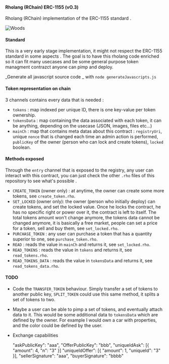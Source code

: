 #### Rholang (RChain) ERC-1155 (vO.3)

Rholang (RChain) implementation of the ERC-1155 standard .

![Woods](https://images.pexels.com/photos/640809/pexels-photo-640809.jpeg?auto=compress&cs=tinysrgb&dpr=2&h=750&w=300)

#### Standard

This is a very early stage implementation, it might not respect the ERC-1155 standard in some aspects . The goal is to have this rholang code enriched so it can fit many usecases and be some general purpose token managment contrazct anyone can pimp and deploy.

_Generate all javascript source code _ with `node generateJavascripts.js`

#### Token representation on chain

3 channels contains every data that is needed :

- `tokens` : map indexed per unique ID, there is one key-value per token ownership.
- `tokensData` : map containing the data associated with each token, it can be anything, depending on the usecase (JSON, images, files etc...)
- `mainCh` : map that contains meta datas about this contract : `registryUri`, unique `nonce` that is changed each time an admin action is performed, `publicKey` of the owner (person who can lock and create tokens), `locked` boolean.

#### Methods exposed

Through the `entry` channel that is exposed to the registry, any user can interact with this contract, you can just check the other `.rho` files of this repository to see what's possible .

- `CREATE_TOKEN` (owner only) : at anytime, the owner can create some more tokens, see `create_token.rho`.
- `SET_LOCKED` (owner only): the owner (person who initially deploy) can create tokens, and set the locked value. Once he locks the contract, he has no specific right or power over it, the contract is left to itself. The total tokens amount won't change anymore, the tokens data cannot be changed anymore, it is basically a free market, people can set a price for a token, sell and buy them, see `set_locked.rho`.
- `PURCHASE_TOKEN` : any user can purchase a token that has a quantity superior to one, see `purchase_token.rho`.
- `READ` : reads the value in `mainCh` and returns it, see `set_locked.rho`.
- `READ_TOKENS` : reads the value in `tokens` and returns it, see `read_tokens.rho`.
- `READ_TOKENS_DATA` : reads the value in `tokensData` and returns it, see `read_tokens_data.rho`.

#### TODO

- Code the `TRANSFER_TOKEN` behaviour. Simply transfer a set of tokens to another public key, `SPLIT_TOKEN` could use this same method, it splits a set of tokens to two.
- Maybe a user can be able to pimp a set of tokens, and eventually attach data to it. This would be some additional data to `tokensData` which are defined by the owner. For example I would own a car with properties, and the color could be defined by the user.
- Exchange capabilities

  "askPublicKey": "aaa",
  "OfferPublicKey": "bbb",
  "uniqueIdAsk": [{ "amount": 4, "n": "3" }]
  "uniqueIdOffer": [{ "amount": 1, "uniqueId": "3" }],
  "sellerSignature": "aaa",
  "buyerSignature": "bbbb"
